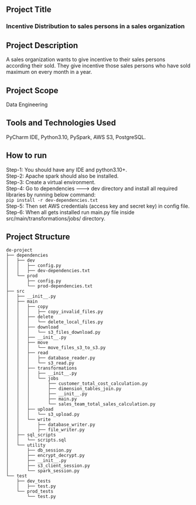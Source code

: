 ## Project Title
### Incentive Distribution to sales persons in a sales organization

## Project Description
A sales organization wants to give incentive to their sales persons according their sold. They give incentive those
sales persons who have sold maximum on every month in a year.

## Project Scope
Data Engineering

## Tools and Technologies Used
PyCharm IDE, Python3.10, PySpark, AWS S3, PostgreSQL.

## How to run
Step-1: You should have any IDE and python3.10+.<br>
Step-2: Apache spark should also be installed.<br>
Step-3: Create a virtual environment.<br>
Step-4: Go to dependencies ---> dev directory and install all required libraries by running below command:<br>
```pip install -r dev-dependencies.txt```<br>
Step-5: Then set AWS credentials (access key and secret key) in config file.
Step-6: When all gets installed run main.py file inside src/main/transformations/jobs/ directory.

## Project Structure

```plaintext
de-project
├── dependencies
│   ├── dev
│   │   ├── config.py
│   │   ├── dev-dependencies.txt
│   └── prod
│       ├── config.py
│       └── prod-dependencies.txt
├── src
│   ├── __init__.py
│   ├── main
│   │   ├── copy
│   │   │   ├── copy_invalid_files.py
│   │   ├── delete
│   │   │   └── delete_local_files.py
│   │   ├── download
│   │   │   └── s3_files_download.py
│   │   ├── __init__.py
│   │   ├── move
│   │   │   └── move_files_s3_to_s3.py
│   │   ├── read
│   │   │   ├── database_reader.py
│   │   │   └── s3_read.py
│   │   ├── transformations
│   │   │   ├── __init__.py
│   │   │   └── jobs
│   │   │       ├── customer_total_cost_calculation.py
│   │   │       ├── dimension_tables_join.py
│   │   │       ├── __init__.py
│   │   │       ├── main.py
│   │   │       └── sales_team_total_sales_calculation.py
│   │   ├── upload
│   │   │   └── s3_upload.py
│   │   └── write
│   │       ├── database_writer.py
│   │       ├── file_writer.py
│   ├── sql_scripts
│   │   └── scripts.sql
│   └── utility
│       ├── db_session.py
│       ├── encrypt_decrypt.py
│       ├── __init__.py
│       ├── s3_client_session.py
│       └── spark_session.py
└── test
    ├── dev_tests
    │   ├── test.py
    └── prod_tests
        └── test.py
```
